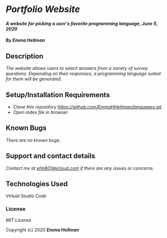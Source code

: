 # _Portfolio Website_

#### _A website for picking a user's favorite programming language, June 5, 2020_

#### By _**Emma Hellman**_

## Description

_The website allows users to select answers from a variety of survey questions. Depending on their responses, a programming language suited for them will be generated._

## Setup/Installation Requirements

* _Clone this repository https://github.com/EmmaHHellman/languages.git_
* _Open index file in browser_

## Known Bugs

_There are no known bugs._

## Support and contact details

_Contact me at ehh801@icloud.com if there are any issues or concerns._

## Technologies Used

_Virtual Studio Code_

### License

*MIT License*

Copyright (c) 2020 **_Emma Hellman_**